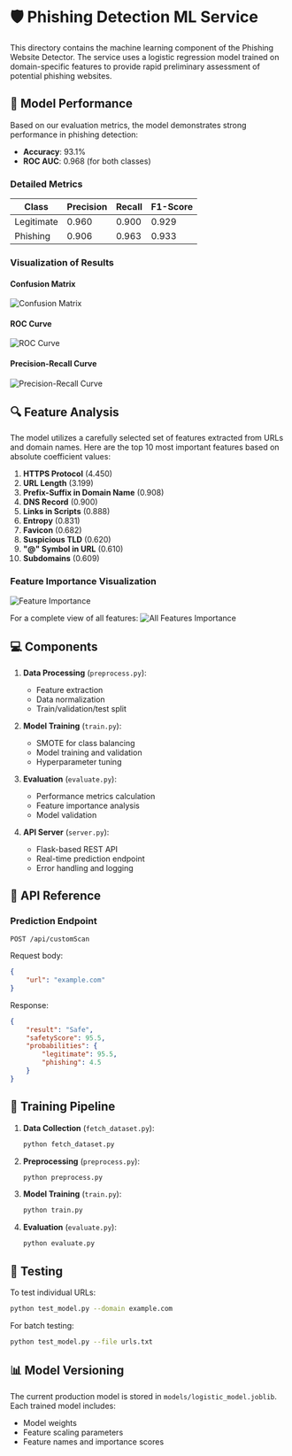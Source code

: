 # 🛡 Phishing Detection ML Service

This directory contains the machine learning component of the Phishing Website Detector. The service uses a logistic regression model trained on domain-specific features to provide rapid preliminary assessment of potential phishing websites.

## 🎯 Model Performance

Based on our evaluation metrics, the model demonstrates strong performance in phishing detection:

- **Accuracy**: 93.1%
- **ROC AUC**: 0.968 (for both classes)

### Detailed Metrics

| Class      | Precision | Recall | F1-Score |
|------------|-----------|--------|----------|
| Legitimate | 0.960     | 0.900  | 0.929    |
| Phishing   | 0.906     | 0.963  | 0.933    |

### Visualization of Results

#### Confusion Matrix
![Confusion Matrix](../docs/assets/confusion_matrix.png)

#### ROC Curve
![ROC Curve](../docs/assets/roc_curve.png)

#### Precision-Recall Curve
![Precision-Recall Curve](../docs/assets/precision_recall_curve.png)

## 🔍 Feature Analysis

The model utilizes a carefully selected set of features extracted from URLs and domain names. Here are the top 10 most important features based on absolute coefficient values:

1. **HTTPS Protocol** (4.450)
2. **URL Length** (3.199)
3. **Prefix-Suffix in Domain Name** (0.908)
4. **DNS Record** (0.900)
5. **Links in Scripts** (0.888)
6. **Entropy** (0.831)
7. **Favicon** (0.682)
8. **Suspicious TLD** (0.620)
9. **"@" Symbol in URL** (0.610)
10. **Subdomains** (0.609)

### Feature Importance Visualization
![Feature Importance](../docs/assets/feature_importance.png)

For a complete view of all features:
![All Features Importance](../docs/assets/feature_importance_all.png)

## 💻 Components

1. **Data Processing** (`preprocess.py`):
   - Feature extraction
   - Data normalization
   - Train/validation/test split

2. **Model Training** (`train.py`):
   - SMOTE for class balancing
   - Model training and validation
   - Hyperparameter tuning

3. **Evaluation** (`evaluate.py`):
   - Performance metrics calculation
   - Feature importance analysis
   - Model validation

4. **API Server** (`server.py`):
   - Flask-based REST API
   - Real-time prediction endpoint
   - Error handling and logging

## 🔧 API Reference

### Prediction Endpoint
```http
POST /api/customScan
```

Request body:
```json
{
    "url": "example.com"
}
```

Response:
```json
{
    "result": "Safe",
    "safetyScore": 95.5,
    "probabilities": {
        "legitimate": 95.5,
        "phishing": 4.5
    }
}
```

## 🚀 Training Pipeline

1. **Data Collection** (`fetch_dataset.py`):
   ```bash
   python fetch_dataset.py
   ```

2. **Preprocessing** (`preprocess.py`):
   ```bash
   python preprocess.py
   ```

3. **Model Training** (`train.py`):
   ```bash
   python train.py
   ```

4. **Evaluation** (`evaluate.py`):
   ```bash
   python evaluate.py
   ```

## 🧪 Testing

To test individual URLs:
```bash
python test_model.py --domain example.com
```

For batch testing:
```bash
python test_model.py --file urls.txt
```

## 📊 Model Versioning

The current production model is stored in `models/logistic_model.joblib`. Each trained model includes:

- Model weights
- Feature scaling parameters
- Feature names and importance scores
